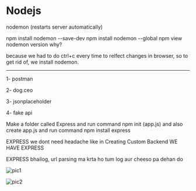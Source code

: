 # Nodejs
nodemon (restarts server automatically) 

npm install nodemon --save-dev 
npm install nodemon --global
npm view nodemon version
why? 

because we had to do ctrl+c every time to relfect changes in browser, so to get rid of, we install nodemon.

--------------

1- postman

2- dog.ceo 

3- jsonplaceholder

4- fake api 

Make a folder called Express and run command npm init (app.js) and also create app.js and run command npm install express

EXPRESS we dont need headache like in Creating Custom Backend WE HAVE EXPRESS

EXPRESS bhailog, url parsing ma krta ho tum log aur cheeso pa dehan do





![pic1](https://github.com/user-attachments/assets/a5572013-a400-40aa-9b3d-b846746a1282)



![pic2](https://github.com/user-attachments/assets/ff267a8c-aa39-46aa-a58f-a5ccdad876f7)
































